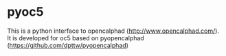 # pyoc5
This is a python interface to opencalphad (http://www.opencalphad.com/). It is developed for oc5 based on pyopencalphad (https://github.com/dpttw/pyopencalphad)
